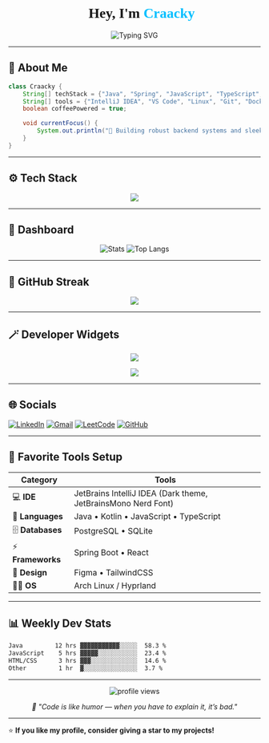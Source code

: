 <!-- README.md -->
<h1 align="center" style="font-family: 'JetBrainsMono Nerd Font';">
  👋 Hey, I'm <span style="color:#00BFFF;">Craacky</span>
</h1>

<p align="center">
  <img src="https://readme-typing-svg.herokuapp.com?font=JetBrains+Mono&weight=600&size=22&pause=1000&color=00BFFF&center=true&vCenter=true&width=500&lines=Full-Stack+Developer;Java+%2B+Spring+Enthusiast;Loves+Clean+Code+and+Dark+UIs;Open+Source+Contributor" alt="Typing SVG" />
</p>

---

## 🧠 About Me

```java
class Craacky {
    String[] techStack = {"Java", "Spring", "JavaScript", "TypeScript", "React"};
    String[] tools = {"IntelliJ IDEA", "VS Code", "Linux", "Git", "Docker"};
    boolean coffeePowered = true;

    void currentFocus() {
        System.out.println("🚀 Building robust backend systems and sleek UI dashboards");
    }
}
```

---

## ⚙️ Tech Stack

<p align="center">
  <img src="https://skillicons.dev/icons?i=java,spring,js,ts,react,html,css,git,docker,linux,vscode,idea,postgresql&theme=dark" />
</p>

---

## 🧩 Dashboard

<div align="center">

![Stats](https://github-readme-stats.vercel.app/api?username=craacky&show_icons=true&theme=tokyonight&hide_border=true&icon_color=00BFFF&title_color=00BFFF&text_color=9f9f9f)
![Top Langs](https://github-readme-stats.vercel.app/api/top-langs/?username=craacky&layout=compact&theme=tokyonight&hide_border=true)

</div>

---

## 💾 GitHub Streak

<p align="center">
  <img src="https://streak-stats.demolab.com?user=craacky&theme=tokyonight&hide_border=true&border_radius=10" />
</p>

---

## 🪄 Developer Widgets

<p align="center">
  <img src="https://github-profile-trophy.vercel.app/?username=craacky&theme=tokyonight&no-frame=true&row=1&column=7" />
</p>

<p align="center">
  <img src="https://github-readme-activity-graph.vercel.app/graph?username=craacky&theme=tokyo-night&hide_border=true" />
</p>

---

## 🌐 Socials

[![LinkedIn](https://img.shields.io/badge/LinkedIn-%230077B5.svg?logo=linkedin&logoColor=white)](https://linkedin.com/in/nicolas-yakutin-272946238)
[![Gmail](https://img.shields.io/badge/Email-c14438?logo=gmail&logoColor=white)](mailto:your.email@example.com)
[![LeetCode](https://img.shields.io/badge/LeetCode-%23FFA116.svg?logo=leetcode&logoColor=white)](https://leetcode.com/)
[![GitHub](https://img.shields.io/badge/GitHub-%23121011.svg?logo=github&logoColor=white)](https://github.com/craacky)

---

## 🧰 Favorite Tools Setup

| Category | Tools |
|-----------|--------|
| 💻 **IDE** | JetBrains IntelliJ IDEA (Dark theme, JetBrainsMono Nerd Font) |
| 🧠 **Languages** | Java • Kotlin • JavaScript • TypeScript |
| 🗄️ **Databases** | PostgreSQL • SQLite |
| ⚡ **Frameworks** | Spring Boot • React |
| 🎨 **Design** | Figma • TailwindCSS |
| 🧑‍💻 **OS** | Arch Linux / Hyprland |

---

## 📊 Weekly Dev Stats

<!--START_SECTION:waka-->
```txt
Java         12 hrs ▓▓▓▓▓▓▓▓▓▓▓░░░░░  58.3 %
JavaScript    5 hrs ▓▓▓▓▓░░░░░░░░░░░  23.4 %
HTML/CSS      3 hrs ▓▓▓░░░░░░░░░░░░░  14.6 %
Other         1 hr  ▓░░░░░░░░░░░░░░░  3.7 %
```
<!--END_SECTION:waka-->

---

<p align="center">
  <img src="https://komarev.com/ghpvc/?username=craacky&style=flat-square&color=00BFFF" alt="profile views" />
</p>

<p align="center">
  <i>💬 "Code is like humor — when you have to explain it, it’s bad."</i>
</p>

---

⭐ **If you like my profile, consider giving a star to my projects!**
